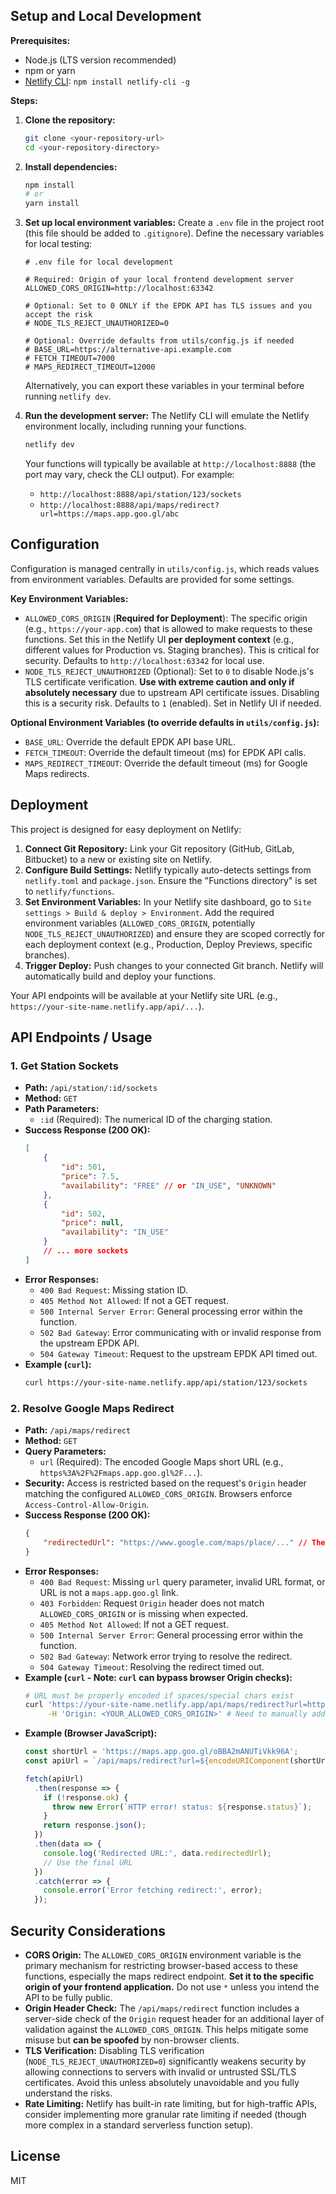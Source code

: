## Setup and Local Development

**Prerequisites:**

*   Node.js (LTS version recommended)
*   npm or yarn
*   [Netlify CLI](https://docs.netlify.com/cli/get-started/): `npm install netlify-cli -g`

**Steps:**

1.  **Clone the repository:**
    ```bash
    git clone <your-repository-url>
    cd <your-repository-directory>
    ```
2.  **Install dependencies:**
    ```bash
    npm install
    # or
    yarn install
    ```
3.  **Set up local environment variables:**
    Create a `.env` file in the project root (this file should be added to `.gitignore`). Define the necessary variables for local testing:
    ```.env
    # .env file for local development

    # Required: Origin of your local frontend development server
    ALLOWED_CORS_ORIGIN=http://localhost:63342

    # Optional: Set to 0 ONLY if the EPDK API has TLS issues and you accept the risk
    # NODE_TLS_REJECT_UNAUTHORIZED=0

    # Optional: Override defaults from utils/config.js if needed
    # BASE_URL=https://alternative-api.example.com
    # FETCH_TIMEOUT=7000
    # MAPS_REDIRECT_TIMEOUT=12000
    ```
    Alternatively, you can export these variables in your terminal before running `netlify dev`.
    
4.  **Run the development server:**
    The Netlify CLI will emulate the Netlify environment locally, including running your functions.
    ```bash
    netlify dev
    ```
    Your functions will typically be available at `http://localhost:8888` (the port may vary, check the CLI output). For example:
    *   `http://localhost:8888/api/station/123/sockets`
    *   `http://localhost:8888/api/maps/redirect?url=https://maps.app.goo.gl/abc`

## Configuration

Configuration is managed centrally in `utils/config.js`, which reads values from environment variables. Defaults are provided for some settings.

**Key Environment Variables:**

*   `ALLOWED_CORS_ORIGIN` (**Required for Deployment**): The specific origin (e.g., `https://your-app.com`) that is allowed to make requests to these functions. Set this in the Netlify UI **per deployment context** (e.g., different values for Production vs. Staging branches). This is critical for security. Defaults to `http://localhost:63342` for local use.
*   `NODE_TLS_REJECT_UNAUTHORIZED` (Optional): Set to `0` to disable Node.js's TLS certificate verification. **Use with extreme caution and only if absolutely necessary** due to upstream API certificate issues. Disabling this is a security risk. Defaults to `1` (enabled). Set in Netlify UI if needed.

**Optional Environment Variables (to override defaults in `utils/config.js`):**

*   `BASE_URL`: Override the default EPDK API base URL.
*   `FETCH_TIMEOUT`: Override the default timeout (ms) for EPDK API calls.
*   `MAPS_REDIRECT_TIMEOUT`: Override the default timeout (ms) for Google Maps redirects.

## Deployment

This project is designed for easy deployment on Netlify:

1.  **Connect Git Repository:** Link your Git repository (GitHub, GitLab, Bitbucket) to a new or existing site on Netlify.
2.  **Configure Build Settings:** Netlify typically auto-detects settings from `netlify.toml` and `package.json`. Ensure the "Functions directory" is set to `netlify/functions`.
3.  **Set Environment Variables:** In your Netlify site dashboard, go to `Site settings > Build & deploy > Environment`. Add the required environment variables (`ALLOWED_CORS_ORIGIN`, potentially `NODE_TLS_REJECT_UNAUTHORIZED`) and ensure they are scoped correctly for each deployment context (e.g., Production, Deploy Previews, specific branches).
4.  **Trigger Deploy:** Push changes to your connected Git branch. Netlify will automatically build and deploy your functions.

Your API endpoints will be available at your Netlify site URL (e.g., `https://your-site-name.netlify.app/api/...`).

## API Endpoints / Usage

### 1. Get Station Sockets

*   **Path:** `/api/station/:id/sockets`
*   **Method:** `GET`
*   **Path Parameters:**
    *   `:id` (Required): The numerical ID of the charging station.
*   **Success Response (200 OK):**
    ```json
    [
        {
            "id": 501,
            "price": 7.5,
            "availability": "FREE" // or "IN_USE", "UNKNOWN"
        },
        {
            "id": 502,
            "price": null,
            "availability": "IN_USE"
        }
        // ... more sockets
    ]
    ```
*   **Error Responses:**
    *   `400 Bad Request`: Missing station ID.
    *   `405 Method Not Allowed`: If not a GET request.
    *   `500 Internal Server Error`: General processing error within the function.
    *   `502 Bad Gateway`: Error communicating with or invalid response from the upstream EPDK API.
    *   `504 Gateway Timeout`: Request to the upstream EPDK API timed out.
*   **Example (`curl`):**
    ```bash
    curl https://your-site-name.netlify.app/api/station/123/sockets
    ```

### 2. Resolve Google Maps Redirect

*   **Path:** `/api/maps/redirect`
*   **Method:** `GET`
*   **Query Parameters:**
    *   `url` (Required): The encoded Google Maps short URL (e.g., `https%3A%2F%2Fmaps.app.goo.gl%2F...`).
*   **Security:** Access is restricted based on the request's `Origin` header matching the configured `ALLOWED_CORS_ORIGIN`. Browsers enforce `Access-Control-Allow-Origin`.
*   **Success Response (200 OK):**
    ```json
    {
        "redirectedUrl": "https://www.google.com/maps/place/..." // The final long URL
    }
    ```
*   **Error Responses:**
    *   `400 Bad Request`: Missing `url` query parameter, invalid URL format, or URL is not a `maps.app.goo.gl` link.
    *   `403 Forbidden`: Request `Origin` header does not match `ALLOWED_CORS_ORIGIN` or is missing when expected.
    *   `405 Method Not Allowed`: If not a GET request.
    *   `500 Internal Server Error`: General processing error within the function.
    *   `502 Bad Gateway`: Network error trying to resolve the redirect.
    *   `504 Gateway Timeout`: Resolving the redirect timed out.
*   **Example (`curl` - Note: `curl` can bypass browser Origin checks):**
    ```bash
    # URL must be properly encoded if spaces/special chars exist
    curl 'https://your-site-name.netlify.app/api/maps/redirect?url=https://maps.app.goo.gl/oBBA2mANUTiVkk96A' \
         -H 'Origin: <YOUR_ALLOWED_CORS_ORIGIN>' # Need to manually add Origin for curl if testing the check
    ```
*   **Example (Browser JavaScript):**
    ```javascript
    const shortUrl = 'https://maps.app.goo.gl/oBBA2mANUTiVkk96A';
    const apiUrl = `/api/maps/redirect?url=${encodeURIComponent(shortUrl)}`;

    fetch(apiUrl)
      .then(response => {
        if (!response.ok) {
          throw new Error(`HTTP error! status: ${response.status}`);
        }
        return response.json();
      })
      .then(data => {
        console.log('Redirected URL:', data.redirectedUrl);
        // Use the final URL
      })
      .catch(error => {
        console.error('Error fetching redirect:', error);
      });
    ```

## Security Considerations

*   **CORS Origin:** The `ALLOWED_CORS_ORIGIN` environment variable is the primary mechanism for restricting browser-based access to these functions, especially the maps redirect endpoint. **Set it to the specific origin of your frontend application.** Do not use `*` unless you intend the API to be fully public.
*   **Origin Header Check:** The `/api/maps/redirect` function includes a server-side check of the `Origin` request header for an additional layer of validation against the `ALLOWED_CORS_ORIGIN`. This helps mitigate some misuse but **can be spoofed** by non-browser clients.
*   **TLS Verification:** Disabling TLS verification (`NODE_TLS_REJECT_UNAUTHORIZED=0`) significantly weakens security by allowing connections to servers with invalid or untrusted SSL/TLS certificates. Avoid this unless absolutely unavoidable and you fully understand the risks.
*   **Rate Limiting:** Netlify has built-in rate limiting, but for high-traffic APIs, consider implementing more granular rate limiting if needed (though more complex in a standard serverless function setup).

## License

MIT
